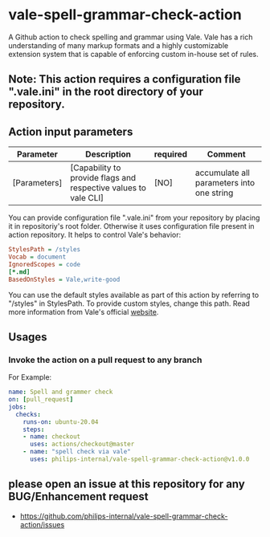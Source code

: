 # vale-spell-grammar-check-action

A Github action to check spelling and grammar using Vale. Vale has a rich understanding of many markup formats and a highly customizable extension system that is capable of enforcing custom in-house set of rules.

## Note: This action requires a configuration file ".vale.ini" in the root directory of your repository.

## Action input parameters

| Parameter    | Description                                                      | required | Comment                                   |
| ------------ | ---------------------------------------------------------------- | -------- | ----------------------------------------- |
| [Parameters] | [Capability to provide flags and respective values to vale CLI]  |   [NO]   | accumulate all parameters into one string |

You can provide configuration file ".vale.ini" from your repository by placing it in repositoriy's root folder. Otherwise it uses configuration file present in action repository. It helps to control Vale's behavior:

```ini
StylesPath = /styles
Vocab = document
IgnoredScopes = code
[*.md]
BasedOnStyles = Vale,write-good
```

You can use the default styles available as part of this action by referring to "/styles" in StylesPath. To provide custom styles, change this path. Read more information from Vale's official [website](https://docs.errata.ai).

## Usages

### Invoke the action on a pull request to any branch
For Example:

```yml
name: Spell and grammer check
on: [pull_request]
jobs:
  checks:
    runs-on: ubuntu-20.04
    steps:
    - name: checkout
      uses: actions/checkout@master
    - name: "spell check via vale"
      uses: philips-internal/vale-spell-grammar-check-action@v1.0.0
```

## please open an issue at this repository for any BUG/Enhancement request
- https://github.com/philips-internal/vale-spell-grammar-check-action/issues

